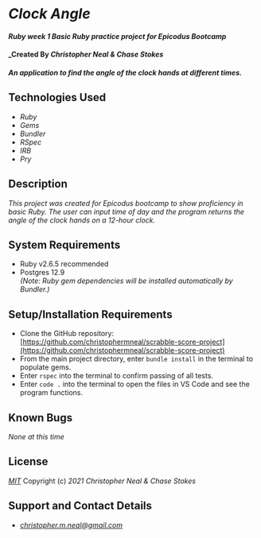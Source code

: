 # _Clock Angle_

#### _Ruby week 1 Basic Ruby practice project for Epicodus Bootcamp_
#### _Created By _**Christopher Neal & Chase Stokes**_

#### _An application to find the angle of the clock hands at different times._

## Technologies Used

* _Ruby_
* _Gems_
* _Bundler_
* _RSpec_
* _IRB_
* _Pry_

## Description

_This project was created for Epicodus bootcamp to show proficiency in basic Ruby. The user can input time of day and the program returns the angle of the clock hands on a 12-hour clock._

## System Requirements

* Ruby v2.6.5 recommended
* Postgres 12.9  
_(Note: Ruby gem dependencies will be installed automatically by Bundler.)_

## Setup/Installation Requirements

* Clone the GitHub repository: [https://github.com/christophermneal/scrabble-score-project](https://github.com/christophermneal/scrabble-score-project)
* From the main project directory, enter `bundle install` in the terminal to populate gems.
* Enter `rspec` into the terminal to confirm passing of all tests.
* Enter `code .` into the terminal to open the files in VS Code and see the program functions.

## Known Bugs

_None at this time_

## License

_[MIT](https://opensource.org/licenses/MIT)_
Copyright (c) _2021_ _Christopher Neal & Chase Stokes_

## Support and Contact Details
* _[christopher.m.neal@gmail.com](mailto:christopher.m.neal@gmail.com)_
